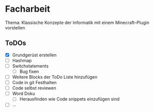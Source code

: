 # Facharbeit
Thema: Klassische Konzepte der Informatik mit einem Minecraft–Plugin vorstellen

## ToDOs

- [X] Grundgerüst erstellen
- [ ] Hashmap 
- [ ] Switchstatements
     - [ ] Bug fixen
- [ ] Weitere Blocks der ToDo Liste hinzufügen
- [ ] Code in git Festhalten
- [ ] Code selbst reviewen
- [ ] Word Doku
  - [ ] Herausfinden wie Code snippets einzufügen sind
- [ ] ... 
